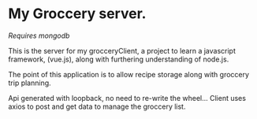# My Groccery server.
*Requires mongodb*

This is the server for my grocceryClient, a project to learn a javascript framework, (vue.js), along with furthering understanding of node.js.



The point of this application is to allow recipe storage along with groccery trip planning. 



Api generated with loopback, no need to re-write the wheel... 
Client uses axios to post and get data to manage the groccery list.
